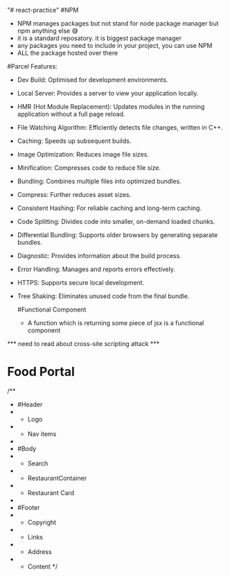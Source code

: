 "# react-practice" 
#NPM
- NPM manages packages but not stand for node package manager but npm anything else 😅
- it is a standard reposatory. it is biggest package manager
- any packages you need to include in your project, you can use NPM
- ALL the package hosted over there

#Parcel Features:
 - Dev Build: 
   Optimised for development environments.
 - Local Server: 
   Provides a server to view your application locally.
 - HMR (Hot Module Replacement): 
   Updates modules in the running application without a full page reload.
 - File Watching Algorithm: 
   Efficiently detects file changes, written in C++.
 - Caching: 
   Speeds up subsequent builds.
 - Image Optimization: 
   Reduces image file sizes.
 - Minification: 
   Compresses code to reduce file size.
 - Bundling: 
   Combines multiple files into optimized bundles.
 - Compress: 
   Further reduces asset sizes.
 - Consistent Hashing: 
   For reliable caching and long-term caching.
 - Code Splitting: 
   Divides code into smaller, on-demand loaded chunks.
 - Differential Bundling: 
   Supports older browsers by generating separate bundles.
 - Diagnostic: 
   Provides information about the build process.
 - Error Handling: 
   Manages and reports errors effectively.
 - HTTPS: 
   Supports secure local development.
 - Tree Shaking: 
   Eliminates unused code from the final bundle.

   #Functional Component 
   - A function which is returning some piece of jsx is a functional component

  *** need to read about cross-site scripting attack ***

  # Food Portal 
  /**
 * #Header
 * - Logo
 * - Nav items
 *
 * #Body
 * - Search
 * - RestaurantContainer
 *   - Restaurant Card
 *
 * #Footer
 * - Copyright
 * - Links
 * - Address
 * - Content
 */